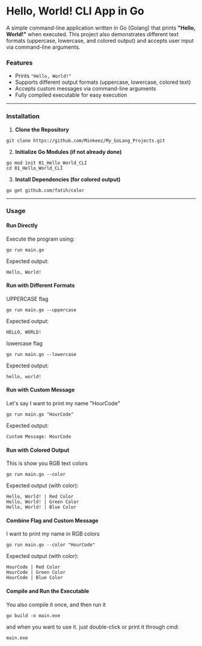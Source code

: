 # Hello, World! CLI App in Go
A simple command-line application written in Go (Golang) that prints **"Hello, World!"** when executed. This project also demonstrates different text formats (uppercase, lowercase, and colored output) and accepts user input via command-line arguments.

### Features
- Prints `"Hello, World!"`
- Supports different output formats (uppercase, lowercase, colored text)
- Accepts custom messages via command-line arguments
- Fully compiled executable for easy execution

---

### Installation
1. **Clone the Repository**
  ```
  git clone https://github.com/Minkeez/My_GoLang_Projects.git
  ```
2. **Initialize Go Modules (if not already done)**
  ```
  go mod init 01_Hello_World_CLI
  cd 01_Hello_World_CLI
  ```
3. **Install Dependencies (for colored output)**
  ```
  go get github.com/fatih/color
  ```

---

### Usage
#### Run Directly
Execute the program using:
```
go run main.go
```
Expected output:
```
Hello, World!
```
#### Run with Different Formats
UPPERCASE flag
```
go run main.go --uppercase
```
Expected output:
```
HELLO, WORLD!
```
lowercase flag
```
go run main.go --lowercase
```
Expected output:
```
hello, world!
```
#### Run with Custom Message
Let's say I want to print my name "HourCode"
```
go run main.go "HourCode"
```
Expected output:
```
Custom Message: HourCode
```
#### Run with Colored Output
This is show you RGB text colors
```
go run main.go --color
```
Expected output (with color):
```
Hello, World! | Red Color
Hello, World! | Green Color
Hello, World! | Blue Color
```
#### Combine Flag and Custom Message
I want to print my name in RGB colors
```
go run main.go --color "HourCode"
```
Expected output (with color):
```
HourCode | Red Color
HourCode | Green Color
HourCode | Blue Color
```
#### Compile and Run the Executable
You also compile it once, and then run it
```
go build -o main.exe
```
and when you want to use it. just double-click or print it through cmd:
```
main.exe
```